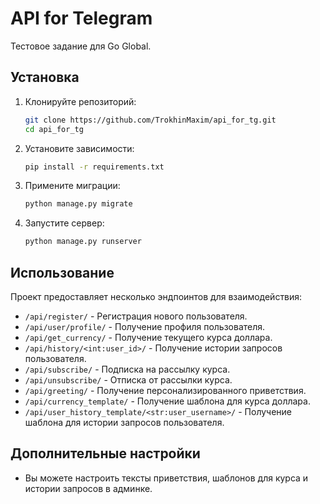 # API for Telegram

Тестовое задание для Go Global.

## Установка

1. Клонируйте репозиторий:

    ```bash
    git clone https://github.com/TrokhinMaxim/api_for_tg.git
    cd api_for_tg
    ```

2. Установите зависимости:

    ```bash
    pip install -r requirements.txt
    ```

3. Примените миграции:

    ```bash
    python manage.py migrate
    ```

4. Запустите сервер:

    ```bash
    python manage.py runserver
    ```

## Использование

Проект предоставляет несколько эндпоинтов для взаимодействия:

- `/api/register/` - Регистрация нового пользователя.
- `/api/user/profile/` - Получение профиля пользователя.
- `/api/get_currency/` - Получение текущего курса доллара.
- `/api/history/<int:user_id>/` - Получение истории запросов пользователя.
- `/api/subscribe/` - Подписка на рассылку курса.
- `/api/unsubscribe/` - Отписка от рассылки курса.
- `/api/greeting/` - Получение персонализированного приветствия.
- `/api/currency_template/` - Получение шаблона для курса доллара.
- `/api/user_history_template/<str:user_username>/` - Получение шаблона для истории запросов пользователя.

## Дополнительные настройки

- Вы можете настроить тексты приветствия, шаблонов для курса и истории запросов в админке.


